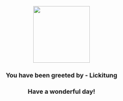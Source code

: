 <p align="center">
    <img src="https://raw.githubusercontent.com/PokeAPI/sprites/master/sprites/pokemon/108.png" width="150" height="150">
</p>
<h3 align="center">You have been greeted by - <b>Lickitung</b></h3>
<h3 align="center">Have a wonderful day!</h3>
